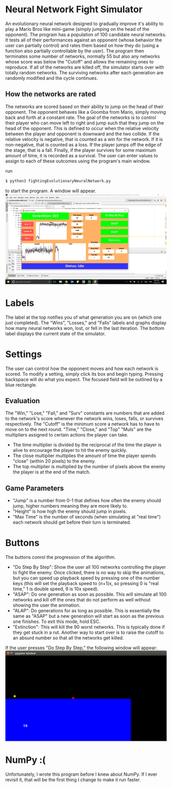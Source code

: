 # Neural Network Fight Simulator
An evolutionary neural network designed to gradually improve it's ability to play a Mario Bros like mini-game (simply jumping on the head of the opponent). The program has a population of 100 candidate neural networks. It tests all of their performances against an opponent (whose behavior the user can partially control) and rates them based on how they do (using a function also partially controllable by the user). The program then terminates some number of networks, normally 55 but also any networks whose score was below the "Cutoff" and allows the remaining ones to reproduce. If all of the networks are killed off, the simulator starts over with totally random networks. The surviving networks after each generation are randomly modified and the cycle continues.

## How the networks are rated
The networks are scored based on their ability to jump on the head of their opponent. The opponent behaves like a Goomba from Mario, simply moving back and forth at a constant rate. The goal of the networks is to control their player who can move left to right and jump such that they jump on the head of the opponent. This is defined to occur when the relative velocity between the player and opponent is downward and the two collide. If the relative velocity is negative, that is counted as a win for the network. If it is non-negative, that is counted as a loss. If the player jumps off the edge of the stage, that is a fall. Finally, if the player survives for some maximum amount of time, it is recorded as a survival. The user can enter values to assign to each of these outcomes using the program's main window.

run 
```sh
$ python3 fightingEvolutionaryNeuralNetwork.py
```
to start the program. A window will appear.
![alt Startup window](https://github.com/patricknaughton01/nn-fight-simulator/blob/master/pretty%20good%20settings.png?raw=true "Startup window")

# Labels
The label at the top notifies you of what generation you are on (which one just completed). The "Wins", "Losses," and "Falls" labels and graphs display how many neural networks won, lost, or fell in the last iteration. The bottom label displays the current state of the simulator.

# Settings
The user can control how the opponent moves and how each network is scored. To modify a setting, simply click its box and begin typing. Pressing backspace will do what you expect. The focused field will be outlined by a blue rectangle.
## Evaluation
The "Win," "Lose," "Fall," and "Surv" constants are numbers that are added to the network's score whenever the network wins, loses, falls, or survives respectively. The "Cutoff" is the minimum score a network has to have to move on to the next round.
"Time," "Close," and "Top" "Muls" are the multipliers assigned to certain actions the player can take. 
- The time multiplier is divided by the reciprocal of the time the player is alive to encourage the player to hit the enemy quickly. 
- The close multiplier multiplies the amount of time the player spends "close" (within 20 pixels) to the enemy. 
- The top multiplier is multiplied by the number of pixels above the enemy the player is at the end of the match.
## Game Parameters
- "Jump" is a number from 0-1 that defines how often the enemy should jump, higher numbers meaning they are more likely to.
- "Height" is how high the enemy should jump in pixels.
- "Max Time" is the number of seconds (when simulating at "real time") each network should get before their turn is terminated.

# Buttons
The buttons conrol the progression of the algorithm.
- "Do Step By Step": Show the user all 100 networks controlling the player to fight the enemy. Once clicked, there is no way to skip the animations, but you can speed up playback speed by pressing one of the number keys (this will set the playback speed to (n+1)x, so pressing 0 is "real time," 1 is double speed, 9 is 10x speed).
- "ASAP": Do one generation as soon as possible. This will simulate all 100 networks and kill off the ones that do not perform as well without showing the user the animation.
- "ALAP": Do generations for as long as possible. This is essentially the same as "ASAP" but a new generation will start as soon as the previous one finishes. To exit this mode, hold ESC.
- "Extinction": This will kill the 90 worst networks. This is typically done if they get stuck in a rut. Another way to start over is to raise the cutoff to an absurd number so that all the networks get killed.

If the user presses "Do Step By Step," the following window will appear:
![alt Simulation](https://github.com/patricknaughton01/nn-fight-simulator/blob/master/simulation.png?raw=true "Simulation")

# NumPy :(
Unfortunately, I wrote this program before I knew about NumPy. If I ever revisit it, that will be the first thing I change to make it run faster.
